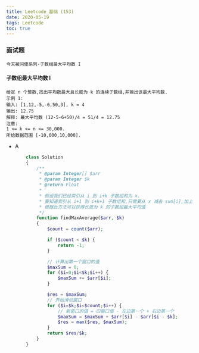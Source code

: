 ```yaml
---
title: Leetcode_基础 (153)
date: 2020-05-19
tags: Leetcode
toc: true
---
```


### 面试题
    今天被问傻系列-子数组最大平均数 I

<!-- more -->

#### 子数组最大平均数 I
    给定 n 个整数,找出平均数最大且长度为 k 的连续子数组,并输出该最大平均数.
    示例 1:
    输入: [1,12,-5,-6,50,3], k = 4
    输出: 12.75
    解释: 最大平均数 (12-5-6+50)/4 = 51/4 = 12.75
    注意:
    1 <= k <= n <= 30,000.
    所给数据范围 [-10,000,10,000].
- A
    ```php
        class Solution 
        {
            /**
             * @param Integer[] $arr
             * @param Integer $k
             * @return Float
             * 
             * 假设我们已经索引从 i 到 i+k 子数组和为 x.
             * 要知道索引从 i+1 到 i+k+1 子数组和,只需要从 x 减去 sum[i],加上 sum[i+k+1] 即可
             * 根据此方法可以获得长度为 k 的子数组最大平均值
             */
            function findMaxAverage($arr, $k) 
            {
                $count = count($arr);

                if ($count < $k) {
                    return -1;
                }

                // 计算出第一个窗口的值
                $maxSum = 0;
                for ($i=0;$i<$k;$i++) {
                    $maxSum += $arr[$i];
                }

                $res = $maxSum;
                // 开始滑动窗口
                for ($i=$k;$i<$count;$i++) {
                    // 新窗口的值 = 旧窗口值 - 左边第一个 + 右边第一个
                    $maxSum = $maxSum + $arr[$i] - $arr[$i - $k];
                    $res = max($res, $maxSum);
                }
                return $res/$k;    
            }
        }
    ```

